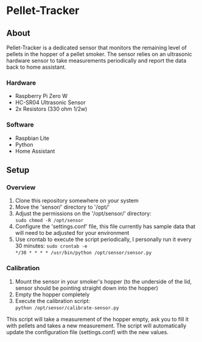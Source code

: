 # Pellet-Tracker     

## About      
Pellet-Tracker is a dedicated sensor that monitors the remaining level of pellets in the hopper of a pellet smoker.  The sensor relies on an ultrasonic hardware sensor to take measurements periodically and report the data back to home assistant.     


### Hardware     
- Raspberry Pi Zero W
- HC-SR04 Ultrasonic Sensor
- 2x Resistors (330 ohm 1/2w)     


### Software     
- Raspbian Lite
- Python     
- Home Assistant     



## Setup     

### Overview
1. Clone this repository somewhere on your system     
2. Move the 'sensor/' directory to '/opt/'     
3. Adjust the permissions on the '/opt/sensor/' directory:     
      `sudo chmod -R /opt/sensor`     
4. Configure the 'settings.conf' file, this file currently has sample data that will need to be adjusted for your environment     
5. Use crontab to execute the script periodically, I personally run it every 30 minutes:
      `sudo crontab -e`          
      `*/30 * * * * /usr/bin/python /opt/sensor/sensor.py`     


### Calibration     
1. Mount the sensor in your smoker's hopper (to the underside of the lid, sensor should be pointing straight down into the hopper)     
2. Empty the hopper completely     
3. Execute the calibration script:     
      `python /opt/sensor/calibrate-sensor.py`     

This script will take a measurement of the hopper empty, ask you to fill it with pellets and takes a new measurement. The script will automatically update the configuration file (settings.conf) with the new values. 
